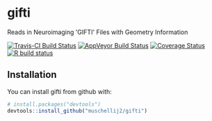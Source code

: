 # gifti

Reads in Neuroimaging 'GIFTI' Files with Geometry Information
    
<!-- badges: start -->
[![Travis-CI Build Status](https://travis-ci.org/muschellij2/gifti.svg?branch=master)](https://travis-ci.org/muschellij2/gifti)
[![AppVeyor Build Status](https://ci.appveyor.com/api/projects/status/github/muschellij2/gifti?branch=master&svg=true)](https://ci.appveyor.com/project/muschellij2/gifti)
[![Coverage Status](https://img.shields.io/coveralls/muschellij2/gifti.svg)](https://coveralls.io/r/muschellij2/gifti?branch=master)
[![R build status](https://github.com/muschellij2/gifti/workflows/R-CMD-check/badge.svg)](https://github.com/muschellij2/gifti/actions)
<!-- badges: end -->    

## Installation

You can install gifti from github with:


``` r
# install.packages("devtools")
devtools::install_github("muschellij2/gifti")
```
